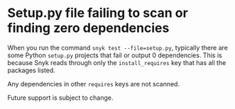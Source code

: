 # Setup.py file failing to scan or finding zero dependencies

When you run the command `snyk test --file=setup.py`, typically there are some Python `setup.py` projects that fail or output 0 dependencies. This is because Snyk reads through only the `install_requires` key that has all the packages listed.

Any dependencies in other `requires` keys are not scanned.

Future support is subject to change.
